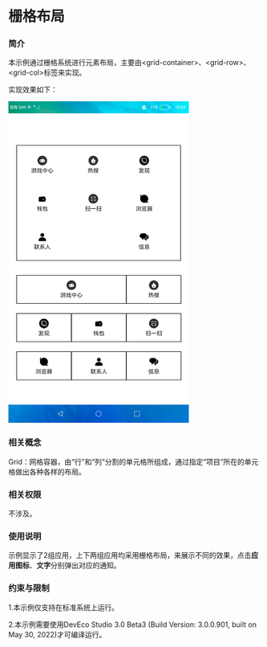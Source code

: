 # 栅格布局

### 简介

本示例通过栅格系统进行元素布局，主要由<grid-container\>、<grid-row\>、<grid-col\>标签来实现。

实现效果如下：

![](screenshots/device/main.png)

### 相关概念

Grid：网格容器，由“行”和“列”分割的单元格所组成，通过指定“项目”所在的单元格做出各种各样的布局。

### 相关权限

不涉及。

### 使用说明

示例显示了2组应用，上下两组应用均采用栅格布局，来展示不同的效果，点击**应用图标**、**文字**分别弹出对应的通知。

### 约束与限制

1.本示例仅支持在标准系统上运行。

2.本示例需要使用DevEco Studio 3.0 Beta3 (Build Version: 3.0.0.901, built on May 30, 2022)才可编译运行。
